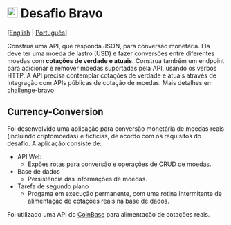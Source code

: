 # <img src="https://avatars1.githubusercontent.com/u/7063040?v=4&s=200.jpg" alt="Hurb" width="24" /> Desafio Bravo

[[English](README.md) | [Português](README.pt.md)] 

Construa uma API, que responda JSON, para conversão monetária. Ela deve ter uma moeda de lastro (USD) e fazer conversões entre diferentes moedas com **cotações de verdade e atuais**. Construa também um endpoint para adicionar e remover moedas suportadas pela API, usando os verbos HTTP. A API precisa contemplar cotações de verdade e atuais através de integração com APIs públicas de cotação de moedas. Mais detalhes em [challenge-bravo](https://github.com/hurbcom/challenge-bravo)


## Currency-Conversion
Foi desenvolvido uma aplicação para conversão monetária de moedas reais (incluindo criptomoedas) e fictícias, de acordo com os requisitos do desafio. A aplicação consiste de:
  - API Web
    - Expões rotas para conversão e operações de CRUD de moedas.
  - Base de dados
    - Persistência das informações de moedas.
  - Tarefa de segundo plano
    - Progama em execução permanente, com uma rotina intermitente de alimentação de cotações reais na base de dados.
  
  
Foi utilizado uma API do [CoinBase](https://developers.coinbase.com/api/v2#exchange-rates) para alimentação de cotações reais. 

